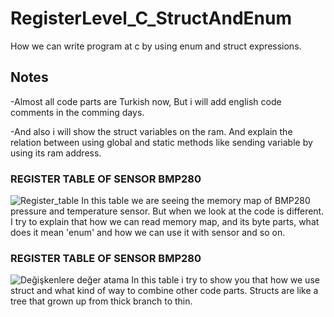 # RegisterLevel_C_StructAndEnum
 How we can write program at c by using enum and struct expressions.

## Notes
-Almost all code parts are Turkish now, But i will add english code comments in the comming days.

-And also i will show the struct variables on the ram. And explain the relation between using global and static methods like sending variable by using its ram address.

### REGISTER TABLE OF SENSOR BMP280
![Register_table](https://github.com/YEK-Kayra/RegisterLevel_C_StructAndEnum/assets/124110070/3e09f87e-1864-48f9-9888-de8aa2ec2d47)
In this table we are seeing the memory map of BMP280 pressure and temperature sensor. But when we look at the code is different. 
I try to explain that how we can read memory map, and its byte parts, what does it mean 'enum' and how we can use it with sensor and so on.


### REGISTER TABLE OF SENSOR BMP280
![Değişkenlere değer atama](https://github.com/YEK-Kayra/RegisterLevel_C_StructAndEnum/assets/124110070/58cb5e11-7cd4-4051-8f1e-1374f9887eda)
In this table i try to show you that how we use struct and what kind of way to combine other code parts. Structs are like a tree that grown up from thick branch to thin. 



 

 

